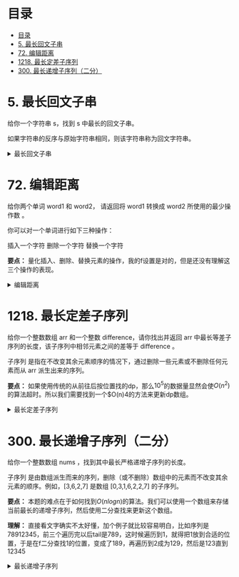 # 目录
- [目录](#目录)
- [5. 最长回文子串](#5-最长回文子串)
- [72. 编辑距离](#72-编辑距离)
- [1218. 最长定差子序列](#1218-最长定差子序列)
- [300. 最长递增子序列（二分）](#300-最长递增子序列二分)

# 5. 最长回文子串
给你一个字符串 s，找到 s 中最长的回文子串。

如果字符串的反序与原始字符串相同，则该字符串称为回文字符串。

<details>
<summary>最长回文子串</summary>

```c++
string longestPalindrome(string s) {
    bool f[1001][1001]={0};//f[i][j]表示i到j是否是回文串
    int sStart = 0, sLength = 1;
    // start_state
    for(int i=0;i<s.size();i++) {
        f[i][i]=1;
        if(i != s.size()-1 && s[i] == s[i+1]){
            f[i][i+1]=1;
            if(sLength < 2){
                sStart = i;
                sLength = 2;
            }
        }
    }
    //
    for(int i=3;i<=s.size();i++){
        for(int j=0;j<=s.size()-i;j++){
            if(f[j+1][j+i-2] && s[j] == s[j+i-1]){
                f[j][j+i-1] = 1;
                if(sLength < i){
                    sStart = j;
                    sLength = i;
                }
            }
        }
    }
    return s.substr(sStart, sLength);
}
```
</details>

# 72. 编辑距离
给你两个单词 word1 和 word2， 请返回将 word1 转换成 word2 所使用的最少操作数  。

你可以对一个单词进行如下三种操作：

插入一个字符
删除一个字符
替换一个字符

**要点：** 量化插入、删除、替换元素的操作，我的f设置是对的，但是还没有理解这三个操作的表现。
<details>
<summary>编辑距离</summary>

```c++
class Solution {
public:
    int f[501][501]={0};//f[i][j]表示word1到i，word2到j时的最短替换
    /* f[i-1][j-1]+1表示替换元素
    f[i-1][j]+1表示插入元素
    f[i][j-1]+1表示删除元素 */
    int minDistance(string word1, string word2) {
        f[0][0] = 0;
        for(int i=1;i<=word2.size();i++){
            f[0][i] = f[0][i-1] + 1;
        }
        for(int i=1;i<=word1.size();i++){
            f[i][0] = f[i-1][0] + 1;
        }
        for(int i=1;i<=word1.size();i++){
            for(int j=1;j<=word2.size();j++){
                if(word1[i-1] == word2[j-1]){
                    f[i][j] = f[i-1][j-1];
                }
                else{
                    f[i][j] = min(f[i-1][j], f[i][j-1])+1;
                    f[i][j] = min(f[i][j], f[i-1][j-1]+1);
                }
            }
        }
        return f[word1.size()][word2.size()];
    }
};
```
</details>

# 1218. 最长定差子序列
给你一个整数数组 arr 和一个整数 difference，请你找出并返回 arr 中最长等差子序列的长度，该子序列中相邻元素之间的差等于 difference 。

子序列 是指在不改变其余元素顺序的情况下，通过删除一些元素或不删除任何元素而从 arr 派生出来的序列。

**要点：** 如果使用传统的从前往后按位置找的dp，那么$10^5$的数据量显然会使$O(n^2)$的算法超时。所以我们需要找到一个$O(n)4的方法来更新dp数组。

<details>
<summary>最长定差子序列</summary>

```c++
class Solution {
public:
    int f[40001]={0};//f[i]表示以i结尾的最长等差子序列的长度
    int longestSubsequence(vector<int>& arr, int difference) {
        int ans = 0;
        for(int i: arr){
            f[i+20000] = f[i-difference+20000] + 1;
            ans = max(ans, f[i+20000]);
        }
        return ans;
    }
};
```
</details>
 
# 300. 最长递增子序列（二分）
给你一个整数数组 nums ，找到其中最长严格递增子序列的长度。

子序列 是由数组派生而来的序列，删除（或不删除）数组中的元素而不改变其余元素的顺序。例如，[3,6,2,7] 是数组 [0,3,1,6,2,2,7] 的子序列。

**要点：** 本题的难点在于如何找到$O(nlogn)$的算法。我们可以使用一个数组来存储当前最长的递增子序列，然后使用二分查找来更新这个数组。

**理解：** 直接看文字确实不太好懂，加个例子就比较容易明白，比如序列是78912345，前三个遍历完以后tail是789，这时候遍历到1，就得把1放到合适的位置，于是在f二分查找1的位置，变成了189，再遍历到2成为129，然后是123直到12345

<details>
<summary>最长递增子序列</summary>

```c++
class Solution {
public:
    int lengthOfLIS(vector<int>& nums) {
        vector<int> f;//f[i]表示长度为i的递增子序列的最小末尾元素
        f.push_back(nums[0]);
        for(int i=1;i<nums.size();i++){
            if(nums[i] > f.back()){
                f.push_back(nums[i]);
            }
            else{
                int l = 0, r = f.size()-1;
                while(l < r){
                    int mid = (l+r)/2;
                    if(f[mid] < nums[i]){
                        l = mid+1;
                    }
                    else{
                        r = mid;
                    }
                }
                f[l] = nums[i];
            }
        }
        return f.size();
    }
};
```
</details>
